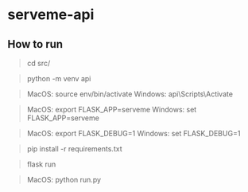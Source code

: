 # serveme-api

## How to run

 > cd src/
  
 > python -m venv api
  

 > MacOS: source env/bin/activate
 > Windows: api\Scripts\Activate

 > MacOS: export FLASK_APP=serveme
 > Windows: set FLASK_APP=serveme

 > MacOS: export FLASK_DEBUG=1
 > Windows: set FLASK_DEBUG=1

 > pip install -r requirements.txt

 > flask run
  
  
 
  
 > MacOS: python run.py

